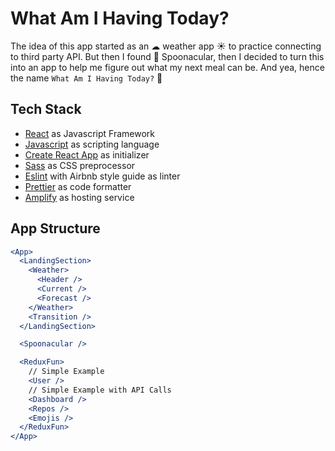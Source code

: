 # What Am I Having Today?

The idea of this app started as an ☁ weather app ☀ to practice connecting to third party API. But then I found 🍴 Spoonacular, then I decided to turn this into an app to help me figure out what my next meal can be. And yea, hence the name `What Am I Having Today?` 🤔

## Tech Stack

- [React](https://reactjs.org/) as Javascript Framework
- [Javascript](https://developer.mozilla.org/en-US/docs/Web/javascript) as scripting language
- [Create React App](https://create-react-app.dev/) as initializer
- [Sass](https://sass-lang.com/) as CSS preprocessor
- [Eslint](https://eslint.org/) with Airbnb style guide as linter
- [Prettier](https://prettier.io/) as code formatter
- [Amplify](https://aws.amazon.com/amplify/) as hosting service

## App Structure

```jsx
<App>
  <LandingSection>
    <Weather>
      <Header />
      <Current />
      <Forecast />
    </Weather>
    <Transition />
  </LandingSection>

  <Spoonacular />

  <ReduxFun>
    // Simple Example
    <User />
    // Simple Example with API Calls
    <Dashboard />
    <Repos />
    <Emojis />
  </ReduxFun>
</App>
```
